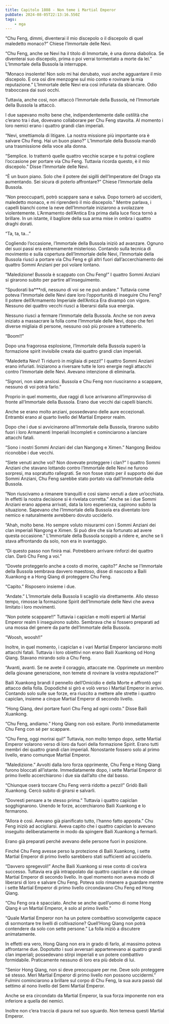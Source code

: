 ```yaml
---
title: Capitolo 1808 - Non teme i Martial Emperor
pubDate: 2024-08-05T22:13:16.550Z
tags:
    - mga
---
```



“Chu Feng, dimmi, diventerai il mio discepolo o il discepolo di quel maledetto monaco?” Chiese l’Immortale delle Nevi.


“Chu Feng, anche se Nevi ha il titolo di Immortale, è una donna diabolica. Se diventerai suo discepolo, prima o poi verrai tormentato a morte da lei.” L’Immortale della Bussola la interruppe.

“Monaco insolente! Non solo mi hai derubato, vuoi anche agguantare il mio discepolo. E ora osi dire menzogne sul mio conto e rovinare la mia reputazione.” L’Immortale delle Nevi era così infuriata da sbiancare. Odio traboccava dai suoi occhi.


Tuttavia, anche così, non attaccò l’Immortale della Bussola, né l’Immortale della Bussola la attaccò.


I due sapevano molto bene che, indipendentemente dalle ostilità che c’erano tra i due, dovevano collaborare per Chu Feng stavolta. Al momento i loro nemici erano i quattro grandi clan imperiali.


“Nevi, smettiamola di litigare. La nostra missione più importante ora è salvare Chu Feng. Hai un buon piano?” L’Immortale della Bussola mandò una trasmissione della voce alla donna.

“Semplice. Io tratterrò quelle quattro vecchie scarpe e tu potrai cogliere l’occasione per portare via Chu Feng. Tuttavia ricorda questo, è il mio discepolo.” Disse l’Immortale delle Nevi.


“È un buon piano. Solo che il potere dei sigilli dell’Imperatore del Drago sta aumentando. Sei sicura di poterlo affrontare?” Chiese l’Immortale della Bussola.


“Non preoccuparti, potrò scappare sana e salva. Dopo tornerò ad ucciderti, maledetto monaco, e mi riprenderò il mio discepolo.” Mentre parlava, i capelli bianchi come la neve dell’Immortale iniziarono a svolazzare violentemente. L’Armamento dell’Antica Era prima dalla luce fioca tornò a brillare. In un istante, il bagliore della sua arma mise in ombra i quattro draghi dorati.

“Ta, ta, ta…”


Cogliendo l’occasione, l’Immortale della Bussola iniziò ad avanzare. Ognuno dei suoi passi era estremamente misterioso. Contando sulla tecnica di movimento e sulla copertura dell’Immortale delle Nevi, l’Immortale della Bussola riuscì a portare via Chu Feng e gli altri fuori dall’accerchiamento dei quattro Sommi Anziani per poi volare lontano.

“Maledizione! Bussola è scappato con Chu Feng!” I quattro Sommi Anziani si girarono subito per partire all’inseguimento.


“Spudorati ba***rdi, nessuno di voi se ne può andare.” Tuttavia come poteva l’Immortale delle Nevi dare loro l’opportunità di inseguire Chu Feng? Il potere dell’Armamento Imperiale dell’Antica Era divampò con vigore. Nessuno dei quattro vecchi riuscì a liberarsi dalla sua energia.


Nessuno riuscì a fermare l’Immortale della Bussola. Anche se non aveva iniziato a massacrare la folla come l’Immortale delle Nevi, dopo che ferì diverse migliaia di persone, nessuno osò più provare a trattenerlo.


“Boom!!”


Dopo una fragorosa esplosione, l’Immortale della Bussola superò la formazione spirit invisibile creata dai quattro grandi clan imperiali.

“Maledetta Nevi! Ti ridurrò in migliaia di pezzi!” I quattro Sommi Anziani erano infuriati. Iniziarono a riversare tutte le loro energie negli attacchi contro l’Immortale delle Nevi. Avevano intenzione di eliminarla.


“Signori, non siate ansiosi. Bussola e Chu Feng non riusciranno a scappare, nessuno di voi potrà farlo.”


Proprio in quel momento, due raggi di luce arrivarono all’improvviso di fronte all’Immortale della Bussola. Erano due vecchi dai capelli bianchi.


Anche se erano molto anziani, possedevano delle aure eccezionali. Entrambi erano al quarto livello del Martial Emperor realm.


Dopo che i due si avvicinarono all’Immortale della Bussola, tirarono subito fuori i loro Armamenti Imperiali Incompleti e cominciarono a lanciare attacchi fatali.

“Sono i nostri Sommi Anziani del clan Nangong e Ximen.” Nangong Beidou riconobbe i due vecchi.

“Siete venuti anche voi? Non dovevate proteggere i clan?” I quattro Sommi Anziani che stavano lottando contro l’Immortale delle Nevi ne furono sorpresi, ma sopratutto rallegrati. Se non fosse stato per il supporto dei due Sommi Anziani, Chu Feng sarebbe stato portato via dall’Immortale della Bussola.

“Non riuscivamo a rimanere tranquilli e così siamo venuti a dare un’occhiata. In effetti la nostra decisione si è rivelata corretta.” Anche se i due Sommi Anziani erano appena arrivati, data la loro esperienza, capirono subito la situazione. Sapevano che l’Immortale della Bussola era diventato loro nemico e naturalmente avrebbero dovuto ucciderlo.


“Ahah, molto bene. Ho sempre voluto misurarmi con i Sommi Anziani dei clan imperiali Nangong e Ximen. Si può dire che sia fortunato ad avere questa occasione.” L’Immortale della Bussola scoppiò a ridere e, anche se li stava affrontando da solo, non era in svantaggio.

“Di questo passo non finirà mai. Potrebbero arrivare rinforzi dei quattro clan. Darò Chu Feng a voi.”


“Dovete proteggerlo anche a costo di morire, capito?” Anche se l’Immortale della Bussola sembrava davvero maestoso, disse di nascosto a Baili Xuankong e a Hong Qiang di proteggere Chu Feng.

“Capito.” Risposero insieme i due.


“Andate.” L’Immortale della Bussola li scagliò via direttamente. Allo stesso tempo, rimosse la formazione Spirit dell’Immortale delle Nevi che aveva limitato i loro movimenti.


“Non potete scappare!!” Tuttavia i capiclan e molti esperti al Martial Emperor realm li inseguirono subito. Sembrava che si fossero preparati ad una mossa del genere da parte dell’Immortale della Bussola.

“Woosh, woosh!!”


Inoltre, in quel momento, i capiclan e i vari Martial Emperor lanciarono molti attacchi fatali. Tuttavia i loro obiettivi non erano Baili Xuankong od Hong Qiang. Stavano mirando solo a Chu Feng.


“Avanti, avanti. Se ne avete il coraggio, attaccate me. Opprimete un membro della giovane generazione, non temete di rovinare la vostra reputazione?”


Baili Xuankong brandì il pennello dell’Omicidio e della Morte e affrontò ogni attacco della folla. Dopodiché si girò e volò verso i Martial Emperor in arrivo. Contando solo sulle sue forze, era riuscito a mettere alle strette i quattro capiclan, insieme a cinque Martial Emperor di secondo livello.

“Hong Qiang, devi portare fuori Chu Feng ad ogni costo.” Disse Baili Xuankong.


“Chu Feng, andiamo.” Hong Qiang non osò esitare. Portò immediatamente Chu Feng con sé per scappare.


“Chu Feng, oggi morirai qui!” Tuttavia, non molto tempo dopo, sette Martial Emperor volarono verso di loro da fuori della formazione Spirit. Erano tutti membri dei quattro grandi clan imperiali. Nonostante fossero solo al primo livello, erano comunque Martial Emperor.


“Maledizione.” Avvolti dalla loro forza opprimente, Chu Feng e Hong Qiang furono bloccati all’istante. Immediatamente dopo, i sette Martial Emperor di primo livello accerchiarono i due sia dall’alto che dal  basso.


“Chiunque oserà toccare Chu Feng verrà ridotto a pezzi!” Gridò Baili Xuankong. Cercò subito di girarsi e salvarli.

“Dovresti pensare a te stesso prima.” Tuttavia i quattro capiclan sogghignarono. Unendo le forze, accerchiarono Baili Xuankong e lo fermarono.


“Allora è così. Avevano già pianificato tutto, l’hanno fatto apposta.” Chu Feng iniziò ad accigliarsi. Aveva capito che i quattro capiclan lo avevano inseguito deliberatamente in modo da spingere Baili Xuankong a fermarli.


Erano già preparati perché avevano delle persone fuori in posizione.


Finché Chu Feng avesse perso la protezione di Baili Xuankong, i sette Martial Emperor di primo livello sarebbero stati sufficienti ad ucciderlo.


“Davvero spregevoli!” Anche Baili Xuankong si rese conto di cos’era successo. Tuttavia era già intrappolato dai quattro capiclan e dai cinque Martial Emperor di secondo livello. In quel momento non aveva modo di liberarsi di loro e salvare Chu Feng. Poteva solo rimanere a guardare mentre i sette Martial Emperor di primo livello circondavano Chu Feng ed Hong Qiang.


“Chu Feng ora è spacciato. Anche se anche quell’uomo di nome Hong Qiang è un Martial Emperor, è solo al primo livello.”


“Quale Martial Emperor non ha un potere combattivo sconvolgente capace di sormontare tre livelli di coltivazione? Quell’Hong Qiang non potrà contendere da solo con sette persone.” La folla iniziò a discutere animatamente.


In effetti era vero, Hong Qiang non era in grado di farlo, al massimo poteva affrontarne due. Dopotutto i suoi avversari appartenevano ai quattro grandi clan imperiali; possedevano stirpi imperiali e un potere combattivo formidabile. Praticamente nessuno di loro era più debole di lui.

“Senior Hong Qiang, non si deve preoccupare per me. Deve solo proteggere sé stesso. Meri Martial Emperor di primo livello non possono uccidermi.” Fulmini cominciarono a brillare sul corpo di Chu Feng, la sua aura passò dal settimo al nono livello del Semi Martial Emperor.

Anche se era circondato da Martial Emperor, la sua forza imponente non era inferiore a quella dei nemici.


Inoltre non c’era traccia di paura nel suo sguardo. Non temeva questi Martial Emperor.



